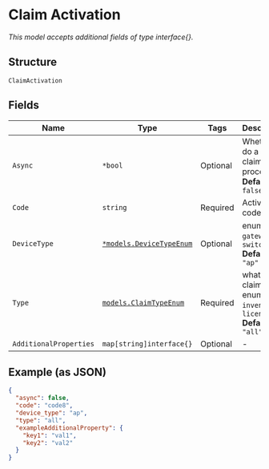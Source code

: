 
# Claim Activation

*This model accepts additional fields of type interface{}.*

## Structure

`ClaimActivation`

## Fields

| Name | Type | Tags | Description |
|  --- | --- | --- | --- |
| `Async` | `*bool` | Optional | Whether to do a async claim process<br>**Default**: `false` |
| `Code` | `string` | Required | Activation code |
| `DeviceType` | [`*models.DeviceTypeEnum`](../../doc/models/device-type-enum.md) | Optional | enum: `ap`, `gateway`, `switch`<br>**Default**: `"ap"` |
| `Type` | [`models.ClaimTypeEnum`](../../doc/models/claim-type-enum.md) | Required | what to claim. enum: `all`, `inventory`, `license`<br>**Default**: `"all"` |
| `AdditionalProperties` | `map[string]interface{}` | Optional | - |

## Example (as JSON)

```json
{
  "async": false,
  "code": "code8",
  "device_type": "ap",
  "type": "all",
  "exampleAdditionalProperty": {
    "key1": "val1",
    "key2": "val2"
  }
}
```

